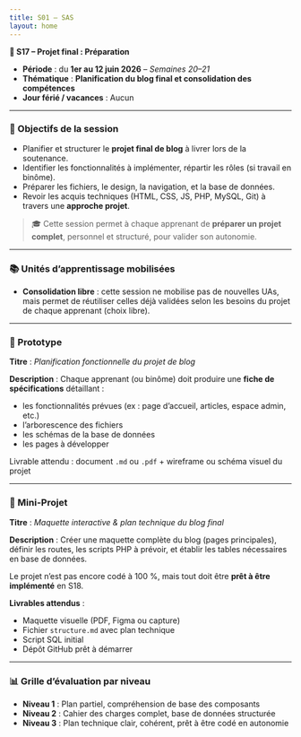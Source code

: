 ```yaml
---
title: S01 – SAS 
layout: home
---
```


**📅 S17 – Projet final : Préparation**

- **Période** : du **1er au 12 juin 2026** – *Semaines 20–21*
- **Thématique** : **Planification du blog final et consolidation des compétences**
- **Jour férié / vacances** : Aucun

---

### 🧭 Objectifs de la session

* Planifier et structurer le **projet final de blog** à livrer lors de la soutenance.
* Identifier les fonctionnalités à implémenter, répartir les rôles (si travail en binôme).
* Préparer les fichiers, le design, la navigation, et la base de données.
* Revoir les acquis techniques (HTML, CSS, JS, PHP, MySQL, Git) à travers une **approche projet**.

> 🎓 Cette session permet à chaque apprenant de **préparer un projet complet**, personnel et structuré, pour valider son autonomie.

---

### 📚 Unités d’apprentissage mobilisées

* **Consolidation libre** : cette session ne mobilise pas de nouvelles UAs, mais permet de réutiliser celles déjà validées selon les besoins du projet de chaque apprenant (choix libre).

---

### 🧩 Prototype

**Titre** : *Planification fonctionnelle du projet de blog*

**Description** :
Chaque apprenant (ou binôme) doit produire une **fiche de spécifications** détaillant :

* les fonctionnalités prévues (ex : page d’accueil, articles, espace admin, etc.)
* l’arborescence des fichiers
* les schémas de la base de données
* les pages à développer

Livrable attendu : document `.md` ou `.pdf` + wireframe ou schéma visuel du projet

---

### 🧪 Mini-Projet

**Titre** : *Maquette interactive & plan technique du blog final*

**Description** :
Créer une maquette complète du blog (pages principales), définir les routes, les scripts PHP à prévoir, et établir les tables nécessaires en base de données.

Le projet n’est pas encore codé à 100 %, mais tout doit être **prêt à être implémenté** en S18.

**Livrables attendus** :

* Maquette visuelle (PDF, Figma ou capture)
* Fichier `structure.md` avec plan technique
* Script SQL initial
* Dépôt GitHub prêt à démarrer

---

### 📊 Grille d’évaluation par niveau

* **Niveau 1** : Plan partiel, compréhension de base des composants
* **Niveau 2** : Cahier des charges complet, base de données structurée
* **Niveau 3** : Plan technique clair, cohérent, prêt à être codé en autonomie
